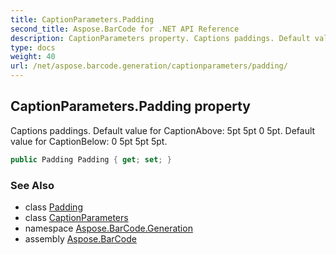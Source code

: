 ```yaml
---
title: CaptionParameters.Padding
second_title: Aspose.BarCode for .NET API Reference
description: CaptionParameters property. Captions paddings. Default value for CaptionAbove 5pt 5pt 0 5pt. Default value for CaptionBelow 0 5pt 5pt 5pt
type: docs
weight: 40
url: /net/aspose.barcode.generation/captionparameters/padding/
---
```

## CaptionParameters.Padding property

Captions paddings. Default value for CaptionAbove: 5pt 5pt 0 5pt. Default value for CaptionBelow: 0 5pt 5pt 5pt.

```csharp
public Padding Padding { get; set; }
```

### See Also

* class [Padding](../../padding/)
* class [CaptionParameters](../)
* namespace [Aspose.BarCode.Generation](../../../aspose.barcode.generation/)
* assembly [Aspose.BarCode](../../../)


